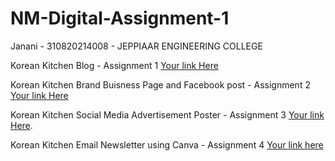 # NM-Digital-Assignment-1
Janani - 310820214008 - JEPPIAAR ENGINEERING COLLEGE

Korean Kitchen Blog - Assignment 1
[Your link Here](https://koreankitchen17.blogspot.com/2023/10/korean-kitchen.html)


Korean Kitchen Brand Buisness Page and Facebook post - Assignment 2
[Your link Here](https://www.facebook.com/profile.php?id=61552642214058&mibextid=ZbWKwL)


Korean Kitchen Social Media Advertisement Poster - Assignment 3
[Your link Here](https://www.canva.com/design/DAFytApmG6k/mR7QRJtB03oE6wu6Ihlegw/edit?utm_content=DAFytApmG6k&utm_campaign=designshare&utm_medium=link2&utm_source=sharebutton).


Korean Kitchen Email Newsletter using Canva - Assignment 4
[Your link here](https://www.canva.com/design/DAFytApmG6k/mR7QRJtB03oE6wu6Ihlegw/edit?utm_content=DAFytApmG6k&utm_campaign=designshare&utm_medium=link2&utm_source=sharebutton)
